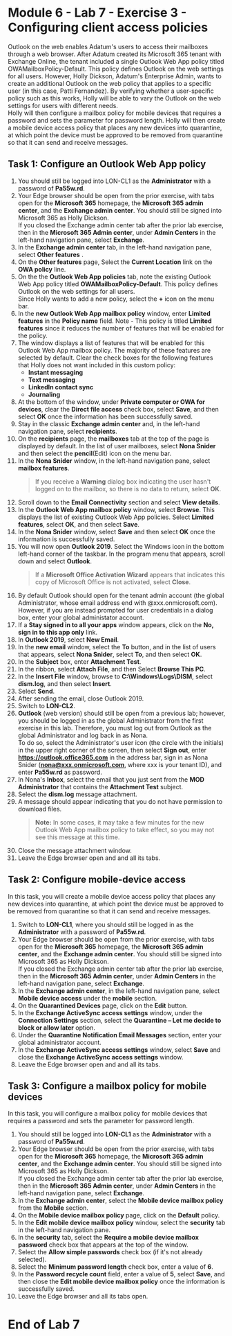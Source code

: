 # Module 6 - Lab 7 - Exercise 3 - Configuring client access policies
Outlook on the web enables Adatum's users to access their mailboxes through a web browser. After Adatum created its Microsoft 365 tenant with Exchange Online, the tenant included a single Outlook Web App policy titled OWAMailboxPolicy-Default. This policy defines Outlook on the web settings for all users. However, Holly Dickson, Adatum's Enterprise Admin, wants to create an additional Outlook on the web policy that applies to a specific user (in this case, Patti Fernandez). By verifying whether a user-specific policy such as this works, Holly will be able to vary the Outlook on the web settings for users with different needs.  
Holly will then configure a mailbox policy for mobile devices that requires a password and sets the parameter for password length. Holly will then create a mobile device access policy that places any new devices into quarantine, at which point the device must be approved to be removed from quarantine so that it can send and receive messages.

## Task 1: Configure an Outlook Web App policy
1. You should still be logged into LON-CL1 as the **Administrator** with a password of **Pa55w.rd**.
1. Your Edge browser should be open from the prior exercise, with tabs open for the **Microsoft 365** homepage, the **Microsoft 365 admin center**, and the **Exchange admin center**. You should still be signed into Microsoft 365 as Holly Dickson.  
	If you closed the Exchange admin center tab after the prior lab exercise, then in the **Microsoft 365 Admin center**, under **Admin Centers** in the left-hand navigation pane, select **Exchange**.
1. In the **Exchange admin center** tab, in the left-hand navigation pane, select **Other features** .
1. On the **Other features** page, Select the **Current Location** link on the **OWA policy** line.
1. On the the **Outlook Web App policies** tab, note the existing Outlook Web App policy titled **OWAMailboxPolicy-Default**. This policy defines Outlook on the web settings for all users.  
	Since Holly wants to add a new policy, select the **+** icon on the menu bar. 
1. In the **new Outlook Web App mailbox policy** window, enter **Limited features** in the **Policy name** field. Note - This policy is titled **Limited features** since it reduces the number of features that will be enabled for the policy.
1. The window displays a list of features that will be enabled for this Outlook Web App mailbox policy. The majority of these features are selected by default. Clear the check boxes for the following features that Holly does not want included in this custom policy:  
	- **Instant messaging**
	- **Text messaging**
	- **LinkedIn contact sync**
	- **Journaling**
1. At the bottom of the window, under **Private computer or OWA for devices**, clear the **Direct file access** check box, select **Save**, and then select **OK** once the information has been successfully saved.
1. Stay in the classic **Exchange admin center** and, in the left-hand navigation pane, select **recipients**.
1. On the **recipients** page, the **mailboxes** tab at the top of the page is displayed by default. In the list of user mailboxes, select **Nona Snider** and then select the **pencil**(Edit) icon on the menu bar.
1. In the **Nona Snider** window, in the left-hand navigation pane, select **mailbox features**.  
	>If you receive a **Warning** dialog box indicating the user hasn't logged on to the mailbox, so there is no data to return, select **OK**.
1. Scroll down to the **Email Connectivity** section and select **View details**.
1. In the **Outlook Web App mailbox policy** window, select **Browse**. This displays the list of existing Outlook Web App policies. Select **Limited features**, select **OK**, and then select **Save**.
1. In the **Nona Snider** window, select **Save** and then select **OK** once the information is successfully saved.
1. You will now open **Outlook 2019**. Select the Windows icon in the bottom left-hand corner of the taskbar. In the program menu that appears, scroll down and select **Outlook**.  
	>If a **Microsoft Office Activation Wizard** appears that indicates this copy of Microsoft Office is not activated, select **Close**.
1. By default Outlook should open for the tenant admin account (the global Administrator, whose email address end with @xxx.onmicrosoft.com). However, if you are instead prompted for user credentials in a dialog box, enter your global administator account.
1. If a **Stay signed in to all your apps** window appears, click on the **No, sign in to this app only** link.
1. In **Outlook 2019**, select **New Email**.
1. In the **new email** window, select the **To** button, and in the list of users that appears, select **Nona Snider**, select **To**, and then select **OK**.
1. In the **Subject** box, enter **Attachment Test**.
1. In the ribbon, select **Attach File**, and then Select **Browse This PC**.
1. In the **Insert File** window, browse to **C:\Windows\Logs\DISM**, select **dism.log**, and then select **Insert**.
1. Select **Send**.
1. After sending the email, close Outlook 2019.
1. Switch to **LON-CL2**.
1. **Outlook** (web version) should still be open from a previous lab; however, you should be logged in as the global Administrator from the first exercise in this lab. Therefore, you must log out from Outlook as the global Administrator and log back in as Nona.  
	To do so, select the Administrator's user icon (the circle with the initials) in the upper right corner of the screen, then select **Sign out**, enter **https://outlook.office365.com** in the address bar, sign in as Nona Snider (**nona@xxx.onmicrosoft.com**, where xxx is your tenant ID), and enter **Pa55w.rd** as password.
1. In Nona's **Inbox**, select the email that you just sent from the **MOD Administrator** that contains the **Attachment Test** subject.
1. Select the **dism.log** message attachment.
1. A message should appear indicating that you do not have permission to download files.  
	>**Note:** In some cases, it may take a few minutes for the new Outlook Web App mailbox policy to take effect, so you may not see this message at this time.
1. Close the message attachment window.
1. Leave the Edge browser open and and all its tabs.

## Task 2: Configure mobile-device access
In this task, you will create a mobile device access policy that places any new devices into quarantine, at which point the device must be approved to be removed from quarantine so that it can send and receive messages. 
1. Switch to **LON-CL1**, where you should still be logged in as the **Administrator** with a password of **Pa55w.rd**. 
1. Your Edge browser should be open from the prior exercise, with tabs open for the **Microsoft 365** homepage, the **Microsoft 365 admin center**, and the **Exchange admin center**. You should still be signed into Microsoft 365 as Holly Dickson.  
	If you closed the Exchange admin center tab after the prior lab exercise, then in the **Microsoft 365 Admin center**, under **Admin Centers** in the left-hand navigation pane, select **Exchange**.
1. In the **Exchange admin center**, in the left-hand navigation pane, select **Mobile device access** under the **mobile** section.
1. On the **Quarantined Devices** page, click on the **Edit** button.
1. In the **Exchange ActiveSync access settings** window, under the **Connection Settings** section, select the **Quarantine – Let me decide to block or allow later** option.
1. Under the **Quarantine Notification Email Messages** section, enter your global administrator account.
1. In the **Exchange ActiveSync access settings** window, select **Save** and close the **Exchange ActiveSync access settings** window.
1. Leave the Edge browser open and and all its tabs.

## Task 3: Configure a mailbox policy for mobile devices
In this task, you will configure a mailbox policy for mobile devices that requires a password and sets the parameter for password length.
1. You should still be logged into **LON-CL1** as the **Administrator** with a password of **Pa55w.rd**.
1. Your Edge browser should be open from the prior exercise, with tabs open for the **Microsoft 365** homepage, the **Microsoft 365 admin center**, and the **Exchange admin center**. You should still be signed into Microsoft 365 as Holly Dickson.  
	If you closed the Exchange admin center tab after the prior lab exercise, then in the **Microsoft 365 Admin center**, under **Admin Centers** in the left-hand navigation pane, select **Exchange**.
1. In the **Exchange admin center**, select the **Mobile device mailbox policy** from the **Mobile** section.
1. On the **Mobile device mailbox policy** page, click on the **Default** policy.
1. In the **Edit mobile device mailbox policy** window, select the **security** tab in the left-hand navigation pane.
1. In the **security** tab, select the **Require a mobile device mailbox password** check box that appears at the top of the window.
1. Select the **Allow simple passwords** check box (if it's not already selected).
1. Select the **Minimum password length** check box, enter a value of **6**.
1. In the **Password recycle count** field, enter a value of **5**, select **Save**, and then close the **Edit mobile device mailbox policy** once the information is successfully saved.
11. Leave the Edge browser and all its tabs open.
# End of Lab 7